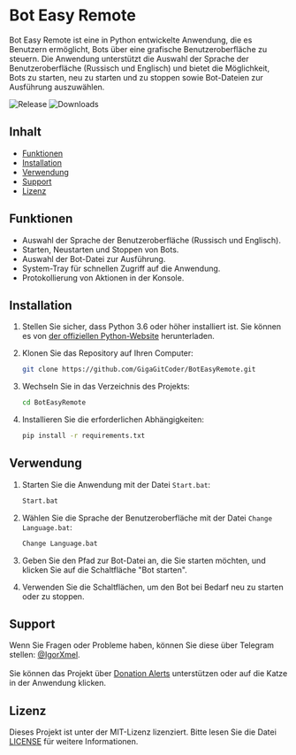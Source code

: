 # Bot Easy Remote

Bot Easy Remote ist eine in Python entwickelte Anwendung, die es Benutzern ermöglicht, Bots über eine grafische Benutzeroberfläche zu steuern. Die Anwendung unterstützt die Auswahl der Sprache der Benutzeroberfläche (Russisch und Englisch) und bietet die Möglichkeit, Bots zu starten, neu zu starten und zu stoppen sowie Bot-Dateien zur Ausführung auszuwählen.

![Release](https://img.shields.io/github/v/release/GigaGitCoder/BotEasyRemote) ![Downloads](https://img.shields.io/github/downloads/GigaGitCoder/BotEasyRemote/total)

## Inhalt

- [Funktionen](#funktionen)
- [Installation](#installation)
- [Verwendung](#verwendung)
- [Support](#support)
- [Lizenz](#lizenz)

## Funktionen

- Auswahl der Sprache der Benutzeroberfläche (Russisch und Englisch).
- Starten, Neustarten und Stoppen von Bots.
- Auswahl der Bot-Datei zur Ausführung.
- System-Tray für schnellen Zugriff auf die Anwendung.
- Protokollierung von Aktionen in der Konsole.

## Installation

1. Stellen Sie sicher, dass Python 3.6 oder höher installiert ist. Sie können es von [der offiziellen Python-Website](https://www.python.org/downloads/) herunterladen.
2. Klonen Sie das Repository auf Ihren Computer:

   ```bash
   git clone https://github.com/GigaGitCoder/BotEasyRemote.git
   ```

3. Wechseln Sie in das Verzeichnis des Projekts:

   ```bash
   cd BotEasyRemote
   ```

4. Installieren Sie die erforderlichen Abhängigkeiten:

   ```bash
   pip install -r requirements.txt
   ```

## Verwendung

1. Starten Sie die Anwendung mit der Datei `Start.bat`:

   ```bash
   Start.bat
   ```

2. Wählen Sie die Sprache der Benutzeroberfläche mit der Datei `Change Language.bat`:

   ```bash
   Change Language.bat
   ```

3. Geben Sie den Pfad zur Bot-Datei an, die Sie starten möchten, und klicken Sie auf die Schaltfläche "Bot starten".
4. Verwenden Sie die Schaltflächen, um den Bot bei Bedarf neu zu starten oder zu stoppen.

## Support

Wenn Sie Fragen oder Probleme haben, können Sie diese über Telegram stellen: [@IgorXmel](https://t.me/IgorXmel). <br>
<br>
Sie können das Projekt über [Donation Alerts](https://www.donationalerts.com/r/ava_channel_live) unterstützen oder auf die Katze in der Anwendung klicken.

## Lizenz

Dieses Projekt ist unter der MIT-Lizenz lizenziert. Bitte lesen Sie die Datei [LICENSE](../../LICENSE) für weitere Informationen.